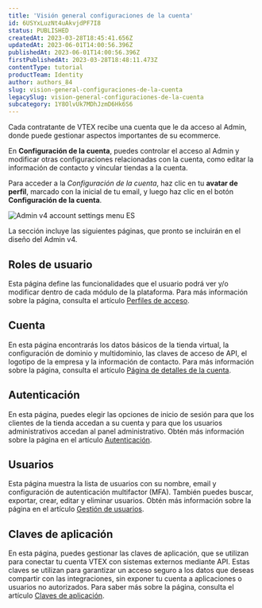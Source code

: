 ```yaml
---
title: 'Visión general configuraciones de la cuenta'
id: 6USYxLuzNt4uAkvjdPF7I8
status: PUBLISHED
createdAt: 2023-03-28T18:45:41.656Z
updatedAt: 2023-06-01T14:00:56.396Z
publishedAt: 2023-06-01T14:00:56.396Z
firstPublishedAt: 2023-03-28T18:48:11.473Z
contentType: tutorial
productTeam: Identity
author: authors_84
slug: vision-general-configuraciones-de-la-cuenta
legacySlug: vision-general-configuraciones-de-la-cuenta
subcategory: 1Y8OlvUk7MDhJzmD6Hk6S6
---
```


Cada contratante de VTEX recibe una cuenta que le da acceso al Admin, donde puede gestionar aspectos importantes de su ecommerce.

En **Configuración de la cuenta**, puedes controlar el acceso al Admin y modificar otras configuraciones relacionadas con la cuenta, como editar la información de contacto y vincular tiendas a la cuenta.

Para acceder a la _Configuración de la cuenta_, haz clic en tu **avatar de perfil**, marcado con la inicial de tu email, y luego haz clic en el botón **Configuración de la cuenta**.  

![Admin v4 account settings menu ES](//images.ctfassets.net/alneenqid6w5/gMscIoImNJt51634ZQsRD/db9e1eb25c423a3c797521dad3658d9b/Admin_v4_account_settings_menu_ES.jpg)

La sección incluye las siguientes páginas, que pronto se incluirán en el diseño del Admin v4.

## Roles de usuario

Esta página define las funcionalidades que el usuario podrá ver y/o modificar dentro de cada módulo de la plataforma. Para más información sobre la página, consulta el artículo [Perfiles de acceso](https://help.vtex.com/es/tutorial/como-criar-perfil-de-acesso/).

## Cuenta

En esta página encontrarás los datos básicos de la tienda virtual, la configuración de dominio y multidominio, las claves de acceso de API, el logotipo de la empresa y la información de contacto. Para más información sobre la página, consulta el artículo [Página de detalles de la cuenta](https://help.vtex.com/es/tutorial/account-details-page--2vhUVOKfCaswqLguT2F9xq).

## Autenticación

En esta página, puedes elegir las opciones de inicio de sesión para que los clientes de la tienda accedan a su cuenta y para que los usuarios administrativos accedan al panel administrativo. Obtén más información sobre la página en el artículo [Autenticación](https://help.vtex.com/es/tutorial/pagina-de-autenticacao--21CkKHLKP1o41lUpGhuRUs).

## Usuarios

Esta página muestra la lista de usuarios con su nombre, email y configuración de autenticación multifactor (MFA). También puedes buscar, exportar, crear, editar y eliminar usuarios. Obtén más información sobre la página en el artículo [Gestión de usuarios](https://help.vtex.com/es/tutorial/gerenciando-usuarios/).

## Claves de aplicación

En esta página, puedes gestionar las claves de aplicación, que se utilizan para conectar tu cuenta VTEX con sistemas externos mediante API. Estas claves se utilizan para garantizar un acceso seguro a los datos que deseas compartir con las integraciones, sin exponer tu cuenta a aplicaciones o usuarios no autorizados. Para saber más sobre la página, consulta el artículo [Claves de aplicación](https://help.vtex.com/es/tutorial/chaves-de-aplicacao--2iffYzlvvz4BDMr6WGUtet).

